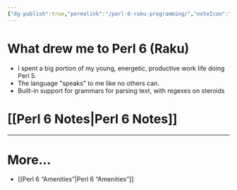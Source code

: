 ```yaml
---
{"dg-publish":true,"permalink":"/perl-6-raku-programming/","noteIcon":"2","created":"","updated":""}
---
```


# What drew me to Perl 6 (Raku)
- I spent a big portion of my young, energetic, productive work life doing Perl 5.
- The language "speaks" to me like no others can.
- Built-in support for grammars for parsing text, with regexes on steroids

# [[Perl 6 Notes\|Perl 6 Notes]]
---
# More...

- [[Perl 6 “Amenities”\|Perl 6 “Amenities”]]